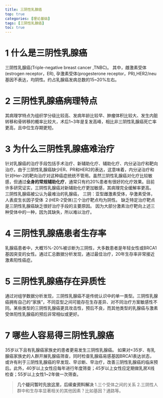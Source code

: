 ```yaml
---
title: 三阴性乳腺癌
top: true
categories: [理论基础]
tags: [三阴性乳腺癌]
toc: true
---
```


# 1 什么是三阴性乳腺癌
三阴性乳腺癌(Triple-negative breast cancer ,TNBC)。
其中，雌激素受体(estrogen receptor，ER), 孕激素受体(progesterone receptor，PR),HER2/neu基因不表达，均阴性。约占乳腺癌发病总数的15~20%左右。
# 2 三阴性乳腺癌病理特点
其病理学特点为组织学分级比较高、发病年龄比较早、肿瘤体积比较大、发生内脏转移和骨转移的概率比较大，术后1~3年是复发高峰，相比非三阴性乳腺癌死亡率更高，且中位生存期更短。
# 3 为什么三阴性乳腺癌难治疗
针对乳腺癌的治疗手段包括手术治疗、新辅助化疗、辅助化疗、内分泌治疗和靶向治疗。由于三阴性乳腺癌缺少ER、PR和HER2的表达，这意味着，内分泌治疗和针对Her-2的靶向治疗对这种癌症统统不管用。虽然三阴性乳腺癌对化疗比较敏感，但通过**全身的常规辅助化疗**，通常只有约20%患者有很好的化疗效果。目前许多研究证实，三阴性乳腺癌对新辅助化疗更加敏感，其病理完全缓解率更高。
三阴性乳腺癌被公认为最难治的乳腺癌，
三阴：亚型雌激素受体，孕激素受体，人表皮生长因子受体 ２(HER-2受体)三个治疗靶点均为阴性。
缺乏特定治疗靶点是三阴性乳腺癌缺乏很好治疗手段的主要原因。
因为大部分激素治疗靶向上述三种受体中的一种，因为其缺失，所以难以治疗。
# 4 三阴性乳腺癌患者生存率
乳腺癌患者中，大概15%-20%被诊断为三阴性，大多数患者是年轻女性或BRCA1基因突变的女性。通过汇总数据分析发现，通过最佳治疗，20年生存率非常接近激素阳性癌症。
# 5 三阴性乳腺癌存在异质性
通过对组学数据分析发现，三阴性乳腺癌不是传统认识中的单一类型。三阴性乳腺癌拥有自己的“家族”，不同亚型之间可能存在生存差异、对不同治疗方案敏感性不同。某些类型的三阴性乳腺癌更具攻击性，预后不良，而其他类型的乳腺癌与激素受体阳性乳腺癌的预后非常相似或更好。
# 7 哪些人容易得三阴性乳腺癌
35岁以下且有乳腺癌家族史的患者更易发生三阴性乳腺癌。
如果对<35岁、有乳腺癌家族史的人群开展乳腺癌筛查，同时检查乳腺癌易感基因BRCA1表达状态，或许有利于三阴性乳腺癌的早发现、早诊断、早治疗，改善三阴性乳腺癌的临床预后。此外，40岁以上女性应每年进行年度筛查；45岁以上女性应定期做乳房X线检查；55岁以上女性1~2年做一次筛查。
>**几个疑问暂时先放这里，后续查资料解决**
1.三个受体之间的关系
2.三阴性人群中和生存率显著相关的其他因素？比如基因？通路等。
